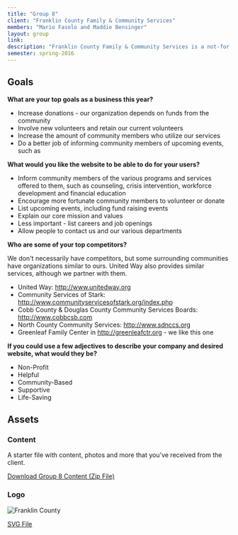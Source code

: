 ```yaml
---
title: "Group 8"
client: "Franklin County Family & Community Services"
members: "Mario Fasolo and Maddie Bensinger"
layout: group
link: 
description: "Franklin County Family & Community Services is a not-for-profit agency staffed by professional staff members and volunteers who empower individuals and families in the areas of support, advocacy, training and counseling."
semester: spring-2016
---
```



## Goals

**What are your top goals as a business this year?**

* Increase donations - our organization depends on funds from the community 
* Involve new volunteers and retain our current volunteers
* Increase the amount of community members who utilize our services
* Do a better job of informing community members of upcoming events, such as 

**What would you like the website to be able to do for your users?**

* Inform community members of the various programs and services offered to them, such as counseling, crisis intervention, workforce development and financial education
* Encourage more fortunate community members to volunteer or donate
* List upcoming events, including fund raising events
* Explain our core mission and values
* Less important - list careers and job openings
* Allow people to contact us and our various departments

**Who are some of your top competitors?**

We don't necessarily have competitors, but some surrounding communities have organizations similar to ours.  United Way also provides similar services, although we partner with them.

* United Way: http://www.unitedway.org
* Community Services of Stark: http://www.communityservicesofstark.org/index.php
* Cobb County & Douglas County Community Services Boards: http://www.cobbcsb.com
* North County Community Services: http://www.sdnccs.org
* Greenleaf Family Center in http://greenleafctr.org - we like this one


**If you could use a few adjectives to describe your company and desired website, what would they be?**

* Non-Profit
* Helpful
* Community-Based
* Supportive
* Life-Saving


## Assets

### Content

A starter file with content, photos and more that you've received from the client.  

<a href="/groups/assets/group8/Group-8-Content.zip">Download Group 8 Content (Zip File)</a>

### Logo
<img src="/groups/assets/group8/FranklinCountyLogo-02.svg" alt="Franklin County" />

<a href="/groups/assets/group8/FranklinCountyLogo-02.svg">SVG File</a>
